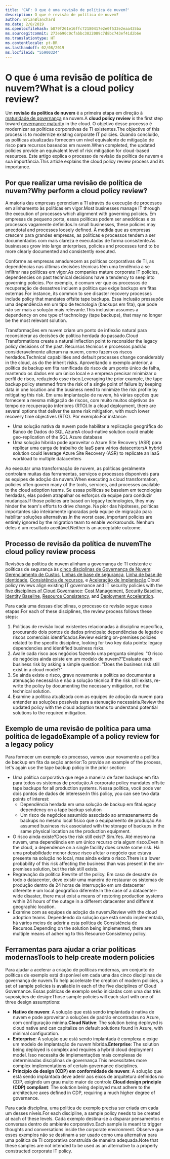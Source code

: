 ```yaml
---
title: 'CAF: O que é uma revisão de política de nuvem?'
description: O que é revisão de política de nuvem?
author: BrianBlanchard
ms.date: 2/8/2019
ms.openlocfilehash: b879f261e16ffc72180417e2e0f533e2eaa435ba
ms.sourcegitcommit: 273e690c0cfabbc3822089c7d8bc743ef41d2b6e
ms.translationtype: HT
ms.contentlocale: pt-BR
ms.lasthandoff: 02/08/2019
ms.locfileid: "55900324"
---
```

<!-- markdownlint-disable MD026 -->

# <a name="what-is-a-cloud-policy-review"></a><span data-ttu-id="bc96b-103">O que é uma revisão de política de nuvem?</span><span class="sxs-lookup"><span data-stu-id="bc96b-103">What is a cloud policy review?</span></span>

<span data-ttu-id="bc96b-104">Um **revisão da política de nuvem** é a primeira etapa em direção à [maturidade de governança](../overview.md) na nuvem.</span><span class="sxs-lookup"><span data-stu-id="bc96b-104">A **cloud policy review** is the first step toward [governance maturity](../overview.md) in the cloud.</span></span> <span data-ttu-id="bc96b-105">O objetivo desse processo é modernizar as políticas corporativas de TI existentes.</span><span class="sxs-lookup"><span data-stu-id="bc96b-105">The objective of this process is to modernize existing corporate IT policies.</span></span> <span data-ttu-id="bc96b-106">Quando concluído, as políticas atualizadas fornecem um nível equivalente de mitigação de risco para recursos baseados em nuvem.</span><span class="sxs-lookup"><span data-stu-id="bc96b-106">When completed, the updated policies provide an equivalent level of risk mitigation for cloud-based resources.</span></span> <span data-ttu-id="bc96b-107">Este artigo explica o processo de revisão da política de nuvem e sua importância.</span><span class="sxs-lookup"><span data-stu-id="bc96b-107">This article explains the cloud policy review process and its importance.</span></span>

## <a name="why-perform-a-cloud-policy-review"></a><span data-ttu-id="bc96b-108">Por que realizar uma revisão de política de nuvem?</span><span class="sxs-lookup"><span data-stu-id="bc96b-108">Why perform a cloud policy review?</span></span>

<span data-ttu-id="bc96b-109">A maioria das empresas gerenciam a TI através da execução de processos em alinhamento às políticas em vigor.</span><span class="sxs-lookup"><span data-stu-id="bc96b-109">Most businesses manage IT through the execution of processes which alignment with governing policies.</span></span> <span data-ttu-id="bc96b-110">Em empresas de pequeno porta, essas políticas podem ser anedóticas e os processos vagamente definidos.</span><span class="sxs-lookup"><span data-stu-id="bc96b-110">In small businesses, these policies may anecdotal and processes loosely defined.</span></span> <span data-ttu-id="bc96b-111">À medida que as empresas crescem para grandes empresas, as políticas e processos tendem a ser documentados com mais clareza e executadas de forma consistente.</span><span class="sxs-lookup"><span data-stu-id="bc96b-111">As businesses grow into large enterprises, policies and processes tend to be more clearly documented and consistently executed.</span></span>

<span data-ttu-id="bc96b-112">Conforme as empresas amadurecem as políticas corporativas de TI, as dependências nas últimas decisões técnicas têm uma tendência a se infiltrar nas políticas em vigor.</span><span class="sxs-lookup"><span data-stu-id="bc96b-112">As companies mature corporate IT policies, dependencies on past technical decisions have a tendency to seep into governing policies.</span></span> <span data-ttu-id="bc96b-113">Por exemplo, é comum ver que os processos de recuperação de desastres incluem a política que exige backups em fitas externas.</span><span class="sxs-lookup"><span data-stu-id="bc96b-113">For instance, its common to see disaster recovery processes include policy that mandates offsite tape backups.</span></span> <span data-ttu-id="bc96b-114">Essa inclusão pressupõe uma dependência em um tipo de tecnologia (backups em fita), que pode não ser mais a solução mais relevante.</span><span class="sxs-lookup"><span data-stu-id="bc96b-114">This inclusion assumes a dependency on one type of technology (tape backups), that may no longer be the most relevant solution.</span></span>

<span data-ttu-id="bc96b-115">Transformações em nuvem criam um ponto de inflexão natural para reconsiderar as decisões de política herdada do passado.</span><span class="sxs-lookup"><span data-stu-id="bc96b-115">Cloud Transformations create a natural inflection point to reconsider the legacy policy decisions of the past.</span></span> <span data-ttu-id="bc96b-116">Recursos técnicos e processos padrão consideravelmente alteram na nuvem, como fazem os riscos herdados.</span><span class="sxs-lookup"><span data-stu-id="bc96b-116">Technical capabilities and default processes change considerably in the cloud, as do the inherit risks.</span></span> <span data-ttu-id="bc96b-117">Aproveitando o exemplo anterior, a política de backup em fita ramificada do risco de um ponto único de falha, mantendo os dados em um único local e a empresa precisar minimizar o perfil de risco, reduzindo esse risco.</span><span class="sxs-lookup"><span data-stu-id="bc96b-117">Leveraging the prior example, the tape backup policy stemmed from the risk of a single point of failure by keeping data in one location and the business need to minimize the risk profile by mitigating this risk.</span></span> <span data-ttu-id="bc96b-118">Em uma implantação de nuvem, há várias opções que fornecem a mesma mitigação de riscos, com muito muitos objetivos de tempo de recuperação inferiores (RTO).</span><span class="sxs-lookup"><span data-stu-id="bc96b-118">In a cloud deployment, there are several options that deliver the same risk mitigation, with much lower recovery time objectives (RTO).</span></span> <span data-ttu-id="bc96b-119">Por exemplo:</span><span class="sxs-lookup"><span data-stu-id="bc96b-119">For instance:</span></span>

- <span data-ttu-id="bc96b-120">Uma solução nativa da nuvem pode habilitar a replicação geográfica do Banco de Dados do SQL Azure</span><span class="sxs-lookup"><span data-stu-id="bc96b-120">A cloud-native solution could enable geo-replication of the SQL Azure database</span></span>
- <span data-ttu-id="bc96b-121">Uma solução híbrida pode aproveitar o Azure Site Recovery (ASR) para replicar uma carga de trabalho de IaaS para vários datacenters</span><span class="sxs-lookup"><span data-stu-id="bc96b-121">A hybrid solution could leverage Azure Site Recovery (ASR) to replicate an IaaS workload to multiple datacenters</span></span>

<span data-ttu-id="bc96b-122">Ao executar uma transformação de nuvem, as políticas geralmente controlam muitas das ferramentas, serviços e processos disponíveis para as equipes de adoção da nuvem.</span><span class="sxs-lookup"><span data-stu-id="bc96b-122">When executing a cloud transformation, policies often govern many of the tools, services, and processes available to the cloud adoption teams.</span></span> <span data-ttu-id="bc96b-123">Se essas políticas se baseiam em tecnologias herdadas, elas podem atrapalhar os esforços da equipe para conduzir mudanças.</span><span class="sxs-lookup"><span data-stu-id="bc96b-123">If those policies are based on legacy technologies, they may hinder the team's efforts to drive change.</span></span> <span data-ttu-id="bc96b-124">Na pior das hipóteses, políticas importantes são inteiramente ignoradas pela equipe de migração para habilitar soluções alternativas.</span><span class="sxs-lookup"><span data-stu-id="bc96b-124">In the worst case, important policies are entirely ignored by the migration team to enable workarounds.</span></span> <span data-ttu-id="bc96b-125">Nenhum deles é um resultado aceitável.</span><span class="sxs-lookup"><span data-stu-id="bc96b-125">Neither is an acceptable outcome.</span></span>

## <a name="the-cloud-policy-review-process"></a><span data-ttu-id="bc96b-126">Processo de revisão da política de nuvem</span><span class="sxs-lookup"><span data-stu-id="bc96b-126">The cloud policy review process</span></span>

<span data-ttu-id="bc96b-127">Revisões da política de nuvem alinham a governança de TI existente e políticas de segurança às [cinco disciplinas de Governança de Nuvem](../overview.md): [Gerenciamento de Custos](../cost-management/overview.md), [Linhas de base de segurança](../security-baseline/overview.md), [Linha de base de identidade](../identity-baseline/overview.md), [Consistência de recursos](../resource-consistency/overview.md), e [Aceleração de Implantação](../deployment-acceleration/overview.md).</span><span class="sxs-lookup"><span data-stu-id="bc96b-127">Cloud policy reviews align existing IT governance and IT security policies with the [five disciplines of Cloud Governance](../overview.md): [Cost Management](../cost-management/overview.md), [Security Baseline](../security-baseline/overview.md), [Identity Baseline](../identity-baseline/overview.md), [Resource Consistency](../resource-consistency/overview.md), and [Deployment Acceleration](../deployment-acceleration/overview.md).</span></span>

<span data-ttu-id="bc96b-128">Para cada uma dessas disciplinas, o processo de revisão segue essas etapas:</span><span class="sxs-lookup"><span data-stu-id="bc96b-128">For each of these disciplines, the review process follows these steps:</span></span>

1. <span data-ttu-id="bc96b-129">Políticas de revisão local existentes relacionadas à disciplina específica, procurando dois pontos de dados principais: dependências de legado e riscos comerciais identificados.</span><span class="sxs-lookup"><span data-stu-id="bc96b-129">Review existing on-premises policies related to the specific discipline, looking for two key data points: legacy dependencies and identified business risks.</span></span>
2. <span data-ttu-id="bc96b-130">Avalie cada risco aos negócios fazendo uma pergunta simples: "O risco de negócios ainda existe em um modelo de nuvem?"</span><span class="sxs-lookup"><span data-stu-id="bc96b-130">Evaluate each business risk by asking a simple question: "Does the business risk still exist in a cloud model?"</span></span>
3. <span data-ttu-id="bc96b-131">Se ainda existe o risco, grave novamente a política ao documentar a atenuação necessária e não a solução técnica.</span><span class="sxs-lookup"><span data-stu-id="bc96b-131">If the risk still exists, re-write the policy by documenting the necessary mitigation, not the technical solution.</span></span>
4. <span data-ttu-id="bc96b-132">Examine a política atualizada com as equipes de adoção da nuvem para entender as soluções possíveis para a atenuação necessária.</span><span class="sxs-lookup"><span data-stu-id="bc96b-132">Review the updated policy with the cloud adoption teams to understand potential solutions to the required mitigation.</span></span>

## <a name="example-of-a-policy-review-for-a-legacy-policy"></a><span data-ttu-id="bc96b-133">Exemplo de uma revisão de política para uma política de legado</span><span class="sxs-lookup"><span data-stu-id="bc96b-133">Example of a policy review for a legacy policy</span></span>

<span data-ttu-id="bc96b-134">Para fornecer um exemplo do processo, vamos usar novamente a política de backup em fita da seção anterior:</span><span class="sxs-lookup"><span data-stu-id="bc96b-134">To provide an example of the process, let's again use the tape backup policy in the prior section:</span></span>

- <span data-ttu-id="bc96b-135">Uma política corporativa que rege a maneira de fazer backups em fita para todos os sistemas de produção.</span><span class="sxs-lookup"><span data-stu-id="bc96b-135">A corporate policy mandates offsite tape backups for all production systems.</span></span> <span data-ttu-id="bc96b-136">Nessa política, você pode ver dois pontos de dados de interesse:</span><span class="sxs-lookup"><span data-stu-id="bc96b-136">In this policy, you can see two data points of interest:</span></span>
  - <span data-ttu-id="bc96b-137">Dependência herdada em uma solução de backup em fita</span><span class="sxs-lookup"><span data-stu-id="bc96b-137">Legacy dependency on a tape backup solution</span></span>
  - <span data-ttu-id="bc96b-138">Um risco de negócios assumido associado ao armazenamento de backups no mesmo local físico que o equipamento de produção.</span><span class="sxs-lookup"><span data-stu-id="bc96b-138">An assumed business risk associated with the storage of backups in the same physical location as the production equipment.</span></span>
- <span data-ttu-id="bc96b-139">O risco ainda existe?</span><span class="sxs-lookup"><span data-stu-id="bc96b-139">Does the risk still exist?</span></span> <span data-ttu-id="bc96b-140">Sim.</span><span class="sxs-lookup"><span data-stu-id="bc96b-140">Yes.</span></span> <span data-ttu-id="bc96b-141">Até mesmo na nuvem, uma dependência em um único recurso cria algum risco.</span><span class="sxs-lookup"><span data-stu-id="bc96b-141">Even in the cloud, a dependence on a single facility does create some risk.</span></span> <span data-ttu-id="bc96b-142">Há uma probabilidade menor desse risco afetar o negócio que estava presente na solução no local, mas ainda existe o risco.</span><span class="sxs-lookup"><span data-stu-id="bc96b-142">There is a lower probability of this risk affecting the business than was present in the on-premises solution, but the risk still exists.</span></span>
- <span data-ttu-id="bc96b-143">Regravação da política.</span><span class="sxs-lookup"><span data-stu-id="bc96b-143">Rewrite of the policy.</span></span> <span data-ttu-id="bc96b-144">Em caso de desastre de todo o datacenter, deve existir uma maneira de restaurar os sistemas de produção dentro de 24 horas de interrupção em um datacenter diferente e um local geográfico diferente.</span><span class="sxs-lookup"><span data-stu-id="bc96b-144">In the case of a datacenter-wide disaster, there must exist a means of restoring production systems within 24 hours of the outage in a different datacenter and different geographic location.</span></span>
- <span data-ttu-id="bc96b-145">Examine com as equipes de adoção da nuvem.</span><span class="sxs-lookup"><span data-stu-id="bc96b-145">Review with the cloud adoption teams.</span></span> <span data-ttu-id="bc96b-146">Dependendo da solução que está sendo implementada, há vários meios de aderir a esta política de Consistência de Recursos.</span><span class="sxs-lookup"><span data-stu-id="bc96b-146">Depending on the solution being implemented, there are multiple means of adhering to this Resource Consistency policy.</span></span>

## <a name="tools-to-help-create-modern-policies"></a><span data-ttu-id="bc96b-147">Ferramentas para ajudar a criar políticas modernas</span><span class="sxs-lookup"><span data-stu-id="bc96b-147">Tools to help create modern policies</span></span>

<span data-ttu-id="bc96b-148">Para ajudar a acelerar a criação de políticas modernas, um conjunto de políticas de exemplo está disponível em cada uma das cinco disciplinas de governança de nuvem.</span><span class="sxs-lookup"><span data-stu-id="bc96b-148">To help accelerate the creation of modern policies, a set of sample policies is available in each of the five disciplines of Cloud Governance.</span></span> <span data-ttu-id="bc96b-149">Essas políticas de exemplo serão iniciadas com uma das três suposições de design:</span><span class="sxs-lookup"><span data-stu-id="bc96b-149">Those sample policies will each start with one of three design assumptions:</span></span>

- <span data-ttu-id="bc96b-150">**Nativo de nuvem**: A solução que está sendo implantada é nativa de nuvem e pode aproveitar a soluções de padrão encontradas no Azure, com configuração mínima.</span><span class="sxs-lookup"><span data-stu-id="bc96b-150">**Cloud Native**: The solution being deployed is cloud native and can capitalize on default solutions found in Azure, with minimal configuration.</span></span>
- <span data-ttu-id="bc96b-151">**Enterprise**: A solução que está sendo implantada é complexa e exige um modelo de implantação de nuvem híbrida.</span><span class="sxs-lookup"><span data-stu-id="bc96b-151">**Enterprise**: The solution being deployed is complex and requires a hybrid cloud deployment model.</span></span> <span data-ttu-id="bc96b-152">Isso necessita de implementações mais complexas de determinadas disciplinas de governança.</span><span class="sxs-lookup"><span data-stu-id="bc96b-152">This necessitates more complex implementations of certain governance disciplines.</span></span>
- <span data-ttu-id="bc96b-153">**Princípio de design (CDP) em conformidade de nuvem**: A solução que está sendo implantada deve aderir aos eixos de arquitetura definidos no CDP, exigindo um grau muito maior de controle.</span><span class="sxs-lookup"><span data-stu-id="bc96b-153">**Cloud design principle (CDP) compliant**: The solution being deployed must adhere to the architecture axes defined in CDP, requiring a much higher degree of governance.</span></span>  

<span data-ttu-id="bc96b-154">Para cada disciplina, uma política de exemplo precisa ser criada em cada um desses níveis.</span><span class="sxs-lookup"><span data-stu-id="bc96b-154">For each discipline, a sample policy needs to be created at each of these levels.</span></span> <span data-ttu-id="bc96b-155">Cada exemplo destina-se a disparar pensamentos e conversas dentro do ambiente corporativo.</span><span class="sxs-lookup"><span data-stu-id="bc96b-155">Each sample is meant to trigger thoughts and conversations inside the corporate environment.</span></span> <span data-ttu-id="bc96b-156">Observe que esses exemplos não se destinam a ser usado como uma alternativa para uma política de TI corporativa construída de maneira adequada.</span><span class="sxs-lookup"><span data-stu-id="bc96b-156">Note that these samples are not intended to be used as an alternative to a properly constructed corporate IT policy.</span></span>

